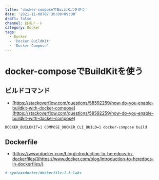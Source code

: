```yaml
---
title: 'docker-composeでBuildKitを使う'
date: '2021-11-08T07:30:00+09:00'
draft: false
channel: 技術ノート
category: Docker
tags:
  - Docker
  - 'Docker BuildKit'
  - 'Docker Compose'
---
```

# docker-composeでBuildKitを使う

## ビルドコマンド

- [https://stackoverflow.com/questions/58592259/how-do-you-enable-buildkit-with-docker-compose](https://stackoverflow.com/questions/58592259/how-do-you-enable-buildkit-with-docker-compose)

```shell
DOCKER_BUILDKIT=1 COMPOSE_DOCKER_CLI_BUILD=1 docker-compose build
```

## Dockerfile

- [https://www.docker.com/blog/introduction-to-heredocs-in-dockerfiles/](https://www.docker.com/blog/introduction-to-heredocs-in-dockerfiles/)

```dockerfile
# syntax=docker/dockerfile:1.3-labs
```
